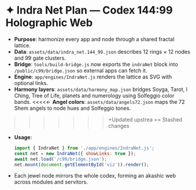 # ✦ Indra Net Plan — Codex 144:99 Holographic Web

- **Purpose**: harmonize every app and node through a shared fractal lattice.
- **Data**: `assets/data/indra_net.144_99.json` describes 12 rings × 12 nodes and 99 gate clusters.
- **Bridge**: `tools/build-bridge.js` now exports the `indraNet` block into `/public/c99/bridge.json` so external apps can fetch it.
- **Engine**: `app/engines/IndraNet.js` renders the lattice as SVG with optional links.
- **Harmony layers**: `assets/data/harmony_map.json` bridges Soyga, Tarot, I Ching, Tree of Life, planets and numerology using Solfeggio color bands.
<<<<<- **Angel colors**: `assets/data/angels72.json` maps the 72 Shem angels to node hues and Solfeggio tones.
>>>>>>>+Updated upstrea
==
>>>>>>> Stashed changes
- **Usage**:
  ```javascript
  import { IndraNet } from './app/engines/IndraNet.js';
  const net = new IndraNet({ showLinks: true });
  await net.load('/c99/bridge.json');
  net.mount(document.getElementById('viz')).render();
  ```
- Each jewel node mirrors the whole codex, forming an akashic web across modules and servitors.
